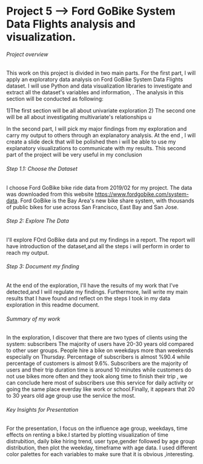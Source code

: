 # Project 5 --> Ford GoBike System Data Flights analysis and visualization.
###### Project overview

This work on this project is divided in two main parts. For the first part, I will apply an exploratory data analysis on Ford GoBike System Data Flights dataset. I will use Python and data visualization libraries to investigate and extract all the dataset's variables and information, . The analysis in this section will be conducted as following:

1)The first section will be all about univariate exploration 2) The second one will be all about investigating multivariate's relationships u

In the second part, I will pick  my major findings from my exploration and carry my output  to others through an explanatory analysis. At the end , I will create a slide deck that will be polished then i will be able to use my explanatory visualizations to communicate with  my results. This second part of the project will be very useful in my conclusion
###### Step 1.1: Choose the Dataset

I choose Ford GoBike bike ride data from 2019/02 for my project. The data was downloaded from this website  https://www.fordgobike.com/system-data. Ford GoBike is the Bay Area's new bike share system, with thousands of public bikes for use across San Francisco, East Bay and San Jose.

###### Step 2: Explore The Data

I'll explore FOrd GoBike data and put my findings in a report. The report will have introduction of the dataset,and all the steps i will perform in order to reach my output.

###### Step 3: Document my finding

At the end of the exploration, I'll have the results of my work that I’ve detected,and I will regulate my findings. Furthermore, Iwill write my main results that I have found and reflect on the steps I took in my data exploration in this readme document.

###### Summary of my work

In the exploration, I discover that there are two types of clients using the system: subscribers  The majority of users have 20-30 years old compared to other user groups. People hire a bike on weekdays more than weekends especially on Thursday. Percentage of subscribers is almost %90.4 while percentage of customers is almost 9.6%. Subscribers are the majority of users and their trip duration time is around 10 minutes while customers do not use bikes more often and they took along time to finish their trip , we can conclude here most of subscribers use this service for daily activity or going the same place everday like work or school.Finally, it appears that 20 to 30 years old age group use the service the most.

###### Key Insights for Presentation

For the presentation, I focus on the influence age group, weekdays, time effects on renting a bike.I started by plotting visualization of  time distrubition, daily bike hiring trend, user type,gender followed by age group distribution, then plot the weekday, timeframe with age data. I used different color palettes for each variables to make sure that it is obvious ,interesting.










